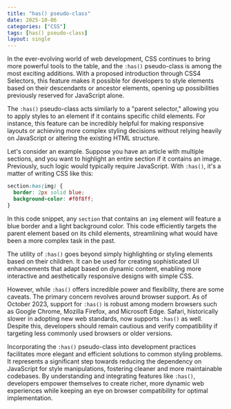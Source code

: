 ```yaml
---
title: "has() pseudo-class"
date: 2025-10-06
categories: ["CSS"]
tags: [has() pseudo-class]
layout: single
---
```


In the ever-evolving world of web development, CSS continues to bring more powerful tools to the table, and the `:has()` pseudo-class is among the most exciting additions. With a proposed introduction through CSS4 Selectors, this feature makes it possible for developers to style elements based on their descendants or ancestor elements, opening up possibilities previously reserved for JavaScript alone.

The `:has()` pseudo-class acts similarly to a "parent selector," allowing you to apply styles to an element if it contains specific child elements. For instance, this feature can be incredibly helpful for making responsive layouts or achieving more complex styling decisions without relying heavily on JavaScript or altering the existing HTML structure.

Let's consider an example. Suppose you have an article with multiple sections, and you want to highlight an entire section if it contains an image. Previously, such logic would typically require JavaScript. With `:has()`, it's a matter of writing CSS like this:

```css
section:has(img) {
  border: 2px solid blue;
  background-color: #f0f8ff;
}
```

In this code snippet, any `section` that contains an `img` element will feature a blue border and a light background color. This code efficiently targets the parent element based on its child elements, streamlining what would have been a more complex task in the past.

The utility of `:has()` goes beyond simply highlighting or styling elements based on their children. It can be used for creating sophisticated UI enhancements that adapt based on dynamic content, enabling more interactive and aesthetically responsive designs with simple CSS.

However, while `:has()` offers incredible power and flexibility, there are some caveats. The primary concern revolves around browser support. As of October 2023, support for `:has()` is robust among modern browsers such as Google Chrome, Mozilla Firefox, and Microsoft Edge. Safari, historically slower in adopting new web standards, now supports `:has()` as well. Despite this, developers should remain cautious and verify compatibility if targeting less commonly used browsers or older versions.

Incorporating the `:has()` pseudo-class into development practices facilitates more elegant and efficient solutions to common styling problems. It represents a significant step towards reducing the dependency on JavaScript for style manipulations, fostering cleaner and more maintainable codebases. By understanding and integrating features like `:has()`, developers empower themselves to create richer, more dynamic web experiences while keeping an eye on browser compatibility for optimal implementation.
